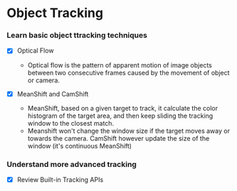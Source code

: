 # Object Tracking

### Learn basic object ttracking techniques

- [x] Optical Flow

  - Optical flow is the pattern of apparent motion of image objects between two consecutive frames caused by the movement of object or camera.

- [x] MeanShift and CamShift

  - MeanShift, based on a given target to track, it calculate the color histogram of the target area, and then keep sliding the tracking window to the closest match.
  - Meanshift won't change the window size if the target moves away or towards the camera. CamShift however update the size of the window (it's continuous MeanShift)

### Understand more advanced tracking

- [x] Review Built-in Tracking APIs



